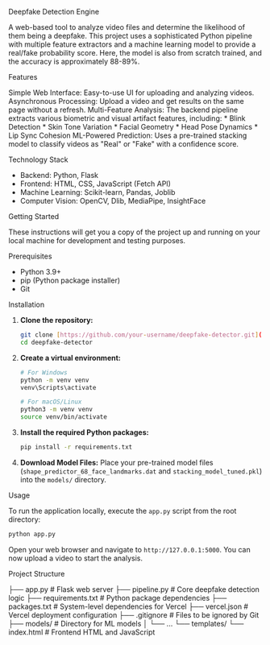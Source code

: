 Deepfake Detection Engine

A web-based tool to analyze video files and determine the likelihood of them being a deepfake. This project uses a sophisticated Python pipeline with multiple feature extractors and a machine learning model to provide a real/fake probability score. Here, the model is also from scratch trained, and the accuracy is approximately 88-89%.

Features

Simple Web Interface: Easy-to-use UI for uploading and analyzing videos.
Asynchronous Processing: Upload a video and get results on the same page without a refresh.
Multi-Feature Analysis: The backend pipeline extracts various biometric and visual artifact features, including:
    * Blink Detection
    * Skin Tone Variation
    * Facial Geometry
    * Head Pose Dynamics
    * Lip Sync Cohesion
ML-Powered Prediction: Uses a pre-trained stacking model to classify videos as "Real" or "Fake" with a confidence score.

Technology Stack

* Backend: Python, Flask
* Frontend: HTML, CSS, JavaScript (Fetch API)
* Machine Learning: Scikit-learn, Pandas, Joblib
* Computer Vision: OpenCV, Dlib, MediaPipe, InsightFace

Getting Started

These instructions will get you a copy of the project up and running on your local machine for development and testing purposes.

Prerequisites

* Python 3.9+
* pip (Python package installer)
* Git

Installation

1.  **Clone the repository:**
    ```bash
    git clone [https://github.com/your-username/deepfake-detector.git](https://github.com/your-username/deepfake-detector.git)
    cd deepfake-detector
    ```

2.  **Create a virtual environment:**
    ```bash
    # For Windows
    python -m venv venv
    venv\Scripts\activate

    # For macOS/Linux
    python3 -m venv venv
    source venv/bin/activate
    ```

3.  **Install the required Python packages:**
    ```bash
    pip install -r requirements.txt
    ```

4.  **Download Model Files:**
    Place your pre-trained model files (`shape_predictor_68_face_landmarks.dat` and `stacking_model_tuned.pkl`) into the `models/` directory.

Usage

To run the application locally, execute the `app.py` script from the root directory:

```bash
python app.py
```

Open your web browser and navigate to `http://127.0.0.1:5000`. You can now upload a video to start the analysis.

Project Structure

├── app.py                  # Flask web server
├── pipeline.py             # Core deepfake detection logic
├── requirements.txt        # Python package dependencies
├── packages.txt            # System-level dependencies for Vercel
├── vercel.json             # Vercel deployment configuration
├── .gitignore              # Files to be ignored by Git
├── models/                 # Directory for ML models
│   └── ...
└── templates/
    └── index.html          # Frontend HTML and JavaScript
